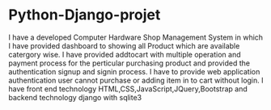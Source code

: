 # Python-Django-projet
I have a developed Computer Hardware Shop Management System in which I have provided dashboard to showing all Product which are available catergory wise. 
I have provided addtocart with multiple operation and payment process for the perticular purchasing product and provided the authentication signup and signin process.
I have to provide web application authentication user cannot purchase or adding item in to cart without login.
I have front end technology HTML,CSS,JavaScript,JQuery,Bootstrap and backend technology django with sqlite3
